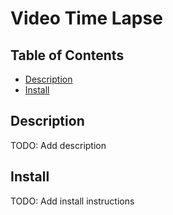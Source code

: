 # Video Time Lapse

## Table of Contents

- [Description](#description)
- [Install](#install)

## Description

TODO: Add description

## Install

TODO: Add install instructions